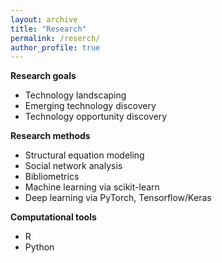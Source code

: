 ```yaml
---
layout: archive
title: "Research"
permalink: /reserch/
author_profile: true
---
```


__Research goals__

- Technology landscaping
- Emerging technology discovery
- Technology opportunity discovery

__Research methods__

- Structural equation modeling
- Social network analysis
- Bibliometrics
- Machine learning via scikit-learn
- Deep learning via PyTorch, Tensorflow/Keras

__Computational tools__

- R
- Python
